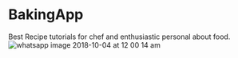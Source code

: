 # BakingApp
Best Recipe tutorials for chef and enthusiastic personal about food.
![whatsapp image 2018-10-04 at 12 00 14 am](https://user-images.githubusercontent.com/1584604/46454681-4f47b280-c775-11e8-8901-0106445b05eb.jpeg)

